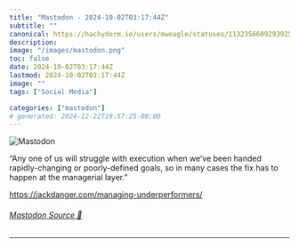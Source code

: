 ```yaml
---
title: "Mastodon - 2024-10-02T03:17:44Z"
subtitle: ""
canonical: https://hachyderm.io/users/mweagle/statuses/113235660929392590
description:
image: "/images/mastodon.png"
toc: false
date: 2024-10-02T03:17:44Z
lastmod: 2024-10-02T03:17:44Z
image: ""
tags: ["Social Media"]

categories: ["mastodon"]
# generated: 2024-12-22T19:57:25-08:00
---
```

![Mastodon](/images/mastodon.png)

<p>“Any one of us will struggle with execution when we’ve been handed rapidly-changing or poorly-defined goals, so in many cases the fix has to happen at the managerial layer.”</p><p><a href="https://jackdanger.com/managing-underperformers/" target="_blank" rel="nofollow noopener noreferrer" translate="no"><span class="invisible">https://</span><span class="ellipsis">jackdanger.com/managing-underp</span><span class="invisible">erformers/</span></a></p>


###### [Mastodon Source 🐘](https://hachyderm.io/@mweagle/113235660929392590)

___
